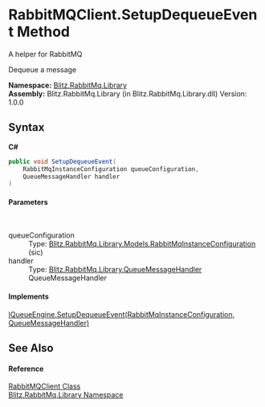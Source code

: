 # RabbitMQClient.SetupDequeueEvent Method 
A helper for RabbitMQ 

Dequeue a message 



**Namespace:**&nbsp;<a href="f6e00f21-ec8a-8742-25dd-f94a41f35c7c.md">Blitz.RabbitMq.Library</a><br />**Assembly:**&nbsp;Blitz.RabbitMq.Library (in Blitz.RabbitMq.Library.dll) Version: 1.0.0

## Syntax

**C#**<br />
``` C#
public void SetupDequeueEvent(
	RabbitMqInstanceConfiguration queueConfiguration,
	QueueMessageHandler handler
)
```


#### Parameters
&nbsp;<dl><dt>queueConfiguration</dt><dd>Type: <a href="bc1ca943-d40a-1fc4-5ffa-53d98b488acf.md">Blitz.RabbitMq.Library.Models.RabbitMqInstanceConfiguration</a><br />(sic)</dd><dt>handler</dt><dd>Type: <a href="d61f53b6-f6fd-a2a6-e199-3d51044b40da.md">Blitz.RabbitMq.Library.QueueMessageHandler</a><br />QueueMessageHandler</dd></dl>

#### Implements
<a href="e708fb37-5d4a-837d-13d4-cdd97647fe1d.md">IQueueEngine.SetupDequeueEvent(RabbitMqInstanceConfiguration, QueueMessageHandler)</a><br />

## See Also


#### Reference
<a href="634d14c2-6ad6-cb56-a220-3e2df1335f4b.md">RabbitMQClient Class</a><br /><a href="f6e00f21-ec8a-8742-25dd-f94a41f35c7c.md">Blitz.RabbitMq.Library Namespace</a><br />
